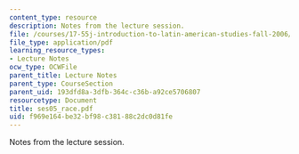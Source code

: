 ```yaml
---
content_type: resource
description: Notes from the lecture session.
file: /courses/17-55j-introduction-to-latin-american-studies-fall-2006/f969e164be32bf98c38188c2dc0d81fe_ses05_race.pdf
file_type: application/pdf
learning_resource_types:
- Lecture Notes
ocw_type: OCWFile
parent_title: Lecture Notes
parent_type: CourseSection
parent_uid: 193dfd8a-3dfb-364c-c36b-a92ce5706807
resourcetype: Document
title: ses05_race.pdf
uid: f969e164-be32-bf98-c381-88c2dc0d81fe
---
```

Notes from the lecture session.

